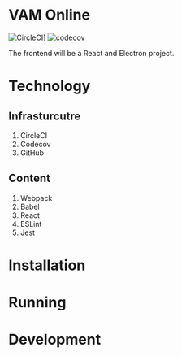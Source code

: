 # VAM Online
[![CircleCI](https://circleci.com/gh/mackiedrew/vam-online.svg?style=svg)](https://circleci.com/gh/mackiedrew/vam-online)]
[![codecov](https://codecov.io/gh/mackiedrew/vam-online/branch/master/graph/badge.svg?token=7cyF0ihR2C)](https://codecov.io/gh/mackiedrew/vam-online)

The frontend will be a React and Electron project.

# Technology

## Infrasturcutre
1. CircleCI 
2. Codecov
3. GitHub

## Content
1. Webpack
2. Babel
3. React
4. ESLint
5. Jest

# Installation

# Running

# Development